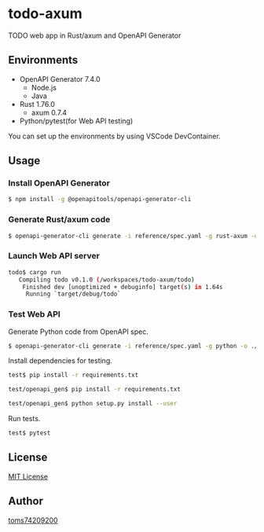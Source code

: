# todo-axum

TODO web app in Rust/axum and OpenAPI Generator

## Environments

- OpenAPI Generator 7.4.0
  - Node.js
  - Java
- Rust 1.76.0
  - axum 0.7.4
- Python/pytest(for Web API testing)

You can set up the environments by using VSCode DevContainer.

## Usage

### Install OpenAPI Generator

```bash
$ npm install -g @openapitools/openapi-generator-cli
```

### Generate Rust/axum code

```bash
$ openapi-generator-cli generate -i reference/spec.yaml -g rust-axum -o ./openapi_gen
```

### Launch Web API server

```bash
todo$ cargo run
   Compiling todo v0.1.0 (/workspaces/todo-axum/todo)
    Finished dev [unoptimized + debuginfo] target(s) in 1.64s
     Running `target/debug/todo`
```

### Test Web API

Generate Python code from OpenAPI spec.

```bash
$ openapi-generator-cli generate -i reference/spec.yaml -g python -o ./test/openapi_gen
```

Install dependencies for testing.

```bash
test$ pip install -r requirements.txt
```

```bash
test/openapi_gen$ pip install -r requirements.txt
```

```bash
test/openapi_gen$ python setup.py install --user
```

Run tests.

```bash
test$ pytest
```

## License

[MIT License](LICENSE)

## Author

[toms74209200](<https://github.com/toms74209200>)
